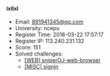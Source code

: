#### lxllxl  

* Email: 891941345@qq.com  
* University: ncepu  
* Register Time: 2018-03-22 17:57:17  
* Register IP: 113.240.231.132  
* Score: 151  
* Solved challenges: 
  * [[WEB] sniperOJ-web-browser](https://github.com/SniperOJ/Challenges/blob/master/web/sniperOJ-web-browser.json)  
  * [[MISC] signin](https://github.com/SniperOJ/Challenges/blob/master/web/signin.json)  
